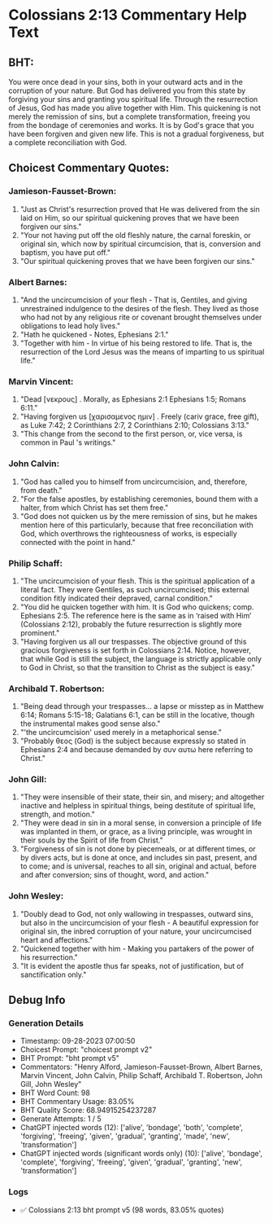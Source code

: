# Colossians 2:13 Commentary Help Text

## BHT:
You were once dead in your sins, both in your outward acts and in the corruption of your nature. But God has delivered you from this state by forgiving your sins and granting you spiritual life. Through the resurrection of Jesus, God has made you alive together with Him. This quickening is not merely the remission of sins, but a complete transformation, freeing you from the bondage of ceremonies and works. It is by God's grace that you have been forgiven and given new life. This is not a gradual forgiveness, but a complete reconciliation with God.

## Choicest Commentary Quotes:
### Jamieson-Fausset-Brown:
1. "Just as Christ's resurrection proved that He was delivered from the sin laid on Him, so our spiritual quickening proves that we have been forgiven our sins." 
2. "Your not having put off the old fleshly nature, the carnal foreskin, or original sin, which now by spiritual circumcision, that is, conversion and baptism, you have put off."
3. "Our spiritual quickening proves that we have been forgiven our sins."

### Albert Barnes:
1. "And the uncircumcision of your flesh - That is, Gentiles, and giving unrestrained indulgence to the desires of the flesh. They lived as those who had not by any religious rite or covenant brought themselves under obligations to lead holy lives."
2. "Hath he quickened - Notes, Ephesians 2:1."
3. "Together with him - In virtue of his being restored to life. That is, the resurrection of the Lord Jesus was the means of imparting to us spiritual life."

### Marvin Vincent:
1. "Dead [νεκρους] . Morally, as Ephesians 2:1 Ephesians 1:5; Romans 6:11."
2. "Having forgiven us [χαρισαμενος ημιν] . Freely (cariv grace, free gift), as Luke 7:42; 2 Corinthians 2:7, 2 Corinthians 2:10; Colossians 3:13."
3. "This change from the second to the first person, or, vice versa, is common in Paul 's writings."

### John Calvin:
1. "God has called you to himself from uncircumcision, and, therefore, from death."
2. "For the false apostles, by establishing ceremonies, bound them with a halter, from which Christ has set them free."
3. "God does not quicken us by the mere remission of sins, but he makes mention here of this particularly, because that free reconciliation with God, which overthrows the righteousness of works, is especially connected with the point in hand."

### Philip Schaff:
1. "The uncircumcision of your flesh. This is the spiritual application of a literal fact. They were Gentiles, as such uncircumcised; this external condition fitly indicated their depraved, carnal condition."
2. "You did he quicken together with him. It is God who quickens; comp. Ephesians 2:5. The reference here is the same as in ‘raised with Him’ (Colossians 2:12), probably the future resurrection is slightly more prominent."
3. "Having forgiven us all our trespasses. The objective ground of this gracious forgiveness is set forth in Colossians 2:14. Notice, however, that while God is still the subject, the language is strictly applicable only to God in Christ, so that the transition to Christ as the subject is easy."

### Archibald T. Robertson:
1. "Being dead through your trespasses... a lapse or misstep as in Matthew 6:14; Romans 5:15-18; Galatians 6:1, can be still in the locative, though the instrumental makes good sense also." 
2. "'the uncircumcision' used merely in a metaphorical sense." 
3. "Probably θεος (God) is the subject because expressly so stated in Ephesians 2:4 and because demanded by συν αυτω here referring to Christ."

### John Gill:
1. "They were insensible of their state, their sin, and misery; and altogether inactive and helpless in spiritual things, being destitute of spiritual life, strength, and motion."
2. "They were dead in sin in a moral sense, in conversion a principle of life was implanted in them, or grace, as a living principle, was wrought in their souls by the Spirit of life from Christ."
3. "Forgiveness of sin is not done by piecemeals, or at different times, or by divers acts, but is done at once, and includes sin past, present, and to come; and is universal, reaches to all sin, original and actual, before and after conversion; sins of thought, word, and action."

### John Wesley:
1. "Doubly dead to God, not only wallowing in trespasses, outward sins, but also in the uncircumcision of your flesh - A beautiful expression for original sin, the inbred corruption of your nature, your uncircumcised heart and affections."
2. "Quickened together with him - Making you partakers of the power of his resurrection."
3. "It is evident the apostle thus far speaks, not of justification, but of sanctification only."


## Debug Info
### Generation Details
- Timestamp: 09-28-2023 07:00:50
- Choicest Prompt: "choicest prompt v2"
- BHT Prompt: "bht prompt v5"
- Commentators: "Henry Alford, Jamieson-Fausset-Brown, Albert Barnes, Marvin Vincent, John Calvin, Philip Schaff, Archibald T. Robertson, John Gill, John Wesley"
- BHT Word Count: 98
- BHT Commentary Usage: 83.05%
- BHT Quality Score: 68.94915254237287
- Generate Attempts: 1 / 5
- ChatGPT injected words (12):
	['alive', 'bondage', 'both', 'complete', 'forgiving', 'freeing', 'given', 'gradual', 'granting', 'made', 'new', 'transformation']
- ChatGPT injected words (significant words only) (10):
	['alive', 'bondage', 'complete', 'forgiving', 'freeing', 'given', 'gradual', 'granting', 'new', 'transformation']

### Logs
- ✅ Colossians 2:13 bht prompt v5 (98 words, 83.05% quotes)